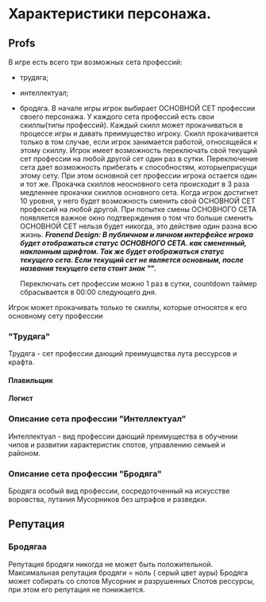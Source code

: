 # Характеристики персонажа.

## Profs 
В игре есть всего три возможных сета профессий:
 - трудяга;
 - интеллектуал;
 - бродяга.
В начале игры игрок выбирает ОСНОВНОЙ СЕТ профессии своего персонажа. 
У каждого сета профессий есть свои скиллы(типы профессий). Каждый скилл может прокачиваться в процессе игры и давать преимущество игроку. Скилл прокачивается только в том случае, если игрок занимается работой, относящейся к этому скиллу.
 Игрок имеет возможность переключать свой текущий сет профессии на любой  другой сет один раз в сутки. Переключение сета дает возможность прибегать к способностям, которыеприсущи этому сету. При этом основной сет профессии игрока остается один и тот же. Прокачка скиллов неосновного сета происходит в 3 раза медленнее прокачки скиллов основного сета.
  Когда игрок достигнет 10 уровня, у него будет возможность сменить свой ОСНОВНОЙ СЕТ профессий на любой другой. При попытке смены ОСНОВНОГО СЕТА  появляется важное окно подтверждения о том что больше сменить ОСНОВНОЙ СЕТ нельзя будет никогда, это действие один разна всю жизнь. 
   ***Fronend Design: В публичном и личном интерфейсе игрока будет отображаться статус ОСНОВНОГО СЕТА.  как смененный, наклонным шрифтом. Так же будет отображаться статус текущего сета. Если текущий сет не является основным, после названия текущего сета стоит знак "*".**

    Переключать сет профессии можно 1 раз в сутки, countdown таймер сбрасывается в 00:00 следующего дня.

 Игрок может прокачивать только те скиллы, которые относятся к его основному сету профессии

### "Трудяга"
Трудяга - сет профессии дающий преимущества лута рессурсов и крафта. 
#### Плавильщик
#### 
#### Логист

### Описание сета профессии "Интеллектуал"
Интеллектуал - вид профессии дающий преимущества в обучении чипов и развитии характеристик спотов, управлению семьей и районом.

### Описание сета профессии "Бродяга"

Бродяга особый вид профессии, сосредоточенный на искусстве воровства, лутания Мусорников без штрафов и разведки.

## Репутация 
### Бродягаа
Репутация бродяги никогда не может быть положительной. Максимальная репутация бродяги =  ноль ( серый цвет ауры)
Бродяга может собирать со спотов Мусорник и разрушенных Спотов рессурсы, при этом его репутация не понижается. 
